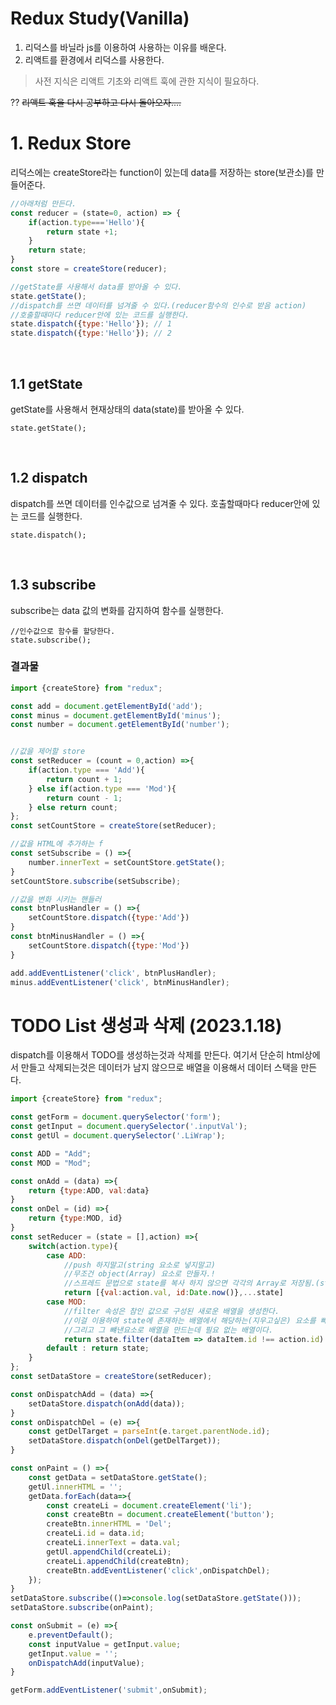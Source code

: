 # Redux Study(Vanilla)
1. 리덕스를 바닐라 js를 이용하여 사용하는 이유를 배운다.
2. 리액트를 환경에서 리덕스를 사용한다.

> 사전 지식은 리액트 기초와 리액트 훅에 관한 지식이 필요하다.

?? ~~리액트 훅을 다시 공부하고 다시 돌아오자....~~

# 1. Redux Store
리덕스에는 createStore라는 function이 있는데 data를 저장하는 store(보관소)를 만들어준다.

```js
//아래처럼 만든다.
const reducer = (state=0, action) => {
    if(action.type==='Hello'){
        return state +1;
    }
    return state;
}
const store = createStore(reducer);

//getState를 사용해서 data를 받아올 수 있다.
state.getState();
//dispatch를 쓰면 데이터를 넘겨줄 수 있다.(reducer함수의 인수로 받음 action)
//호출할때마다 reducer안에 있는 코드를 실행한다.
state.dispatch({type:'Hello'}); // 1
state.dispatch({type:'Hello'}); // 2
```
<br>

## 1.1 getState
getState를 사용해서 현재상태의 data(state)를 받아올 수 있다.

```
state.getState();
```

<br>

## 1.2 dispatch
dispatch를 쓰면 데이터를 인수값으로 넘겨줄 수 있다. 호출할때마다 reducer안에 있는 코드를 실행한다.

```
state.dispatch();
```

<br>

## 1.3 subscribe
subscribe는 data 값의 변화를 감지하여 함수를 실행한다.

```
//인수값으로 함수를 할당한다.
state.subscribe();
```

### 결과물
```js
import {createStore} from "redux";

const add = document.getElementById('add');
const minus = document.getElementById('minus');
const number = document.getElementById('number');


//값을 제어할 store
const setReducer = (count = 0,action) =>{
    if(action.type === 'Add'){
        return count + 1;
    } else if(action.type === 'Mod'){
        return count - 1;
    } else return count;
};
const setCountStore = createStore(setReducer);

//값을 HTML에 추가하는 f
const setSubscribe = () =>{
    number.innerText = setCountStore.getState();
}
setCountStore.subscribe(setSubscribe);

//값을 변화 시키는 핸들러
const btnPlusHandler = () =>{
    setCountStore.dispatch({type:'Add'})
}
const btnMinusHandler = () =>{
    setCountStore.dispatch({type:'Mod'})
}

add.addEventListener('click', btnPlusHandler);
minus.addEventListener('click', btnMinusHandler);
```

# TODO List 생성과 삭제 (2023.1.18)
dispatch를 이용해서 TODO를 생성하는것과 삭제를 만든다.
여기서 단순히 html상에서 만들고 삭제되는것은 데이터가 남지 않으므로
배열을 이용해서 데이터 스택을 만든다.

```js
import {createStore} from "redux";

const getForm = document.querySelector('form');
const getInput = document.querySelector('.inputVal');
const getUl = document.querySelector('.LiWrap');

const ADD = "Add";
const MOD = "Mod";

const onAdd = (data) =>{
    return {type:ADD, val:data}
}
const onDel = (id) =>{
    return {type:MOD, id}
}
const setReducer = (state = [],action) =>{
    switch(action.type){
        case ADD:
            //push 하지말고(string 요소로 넣지말고)
            //무조건 object(Array) 요소로 만들자.!
            //스프레드 문법으로 state를 복사 하지 않으면 각각의 Array로 저장됨.(state로 데이터 스택을 쌓을수있다.)
            return [{val:action.val, id:Date.now()},...state]
        case MOD:
            //filter 속성은 참인 값으로 구성된 새로운 배열을 생성한다.
            //이걸 이용하여 state에 존재하는 배열에서 해당하는(지우고싶은) 요소를 빼낸다.
            //그리고 그 뺴낸요소로 배열을 만드는데 필요 없는 배열이다.
            return state.filter(dataItem => dataItem.id !== action.id)
        default : return state;
    }
};
const setDataStore = createStore(setReducer);

const onDispatchAdd = (data) =>{
    setDataStore.dispatch(onAdd(data));
}
const onDispatchDel = (e) =>{
    const getDelTarget = parseInt(e.target.parentNode.id);
    setDataStore.dispatch(onDel(getDelTarget));
}

const onPaint = () =>{
    const getData = setDataStore.getState();
    getUl.innerHTML = '';
    getData.forEach(data=>{
        const createLi = document.createElement('li');
        const createBtn = document.createElement('button');
        createBtn.innerHTML = 'Del';
        createLi.id = data.id;
        createLi.innerText = data.val;
        getUl.appendChild(createLi);
        createLi.appendChild(createBtn);
        createBtn.addEventListener('click',onDispatchDel);
    });
}
setDataStore.subscribe(()=>console.log(setDataStore.getState()));
setDataStore.subscribe(onPaint);

const onSubmit = (e) =>{
    e.preventDefault();
    const inputValue = getInput.value;
    getInput.value = '';
    onDispatchAdd(inputValue);
}

getForm.addEventListener('submit',onSubmit);
```
